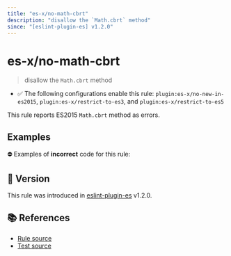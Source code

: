 ```yaml
---
title: "es-x/no-math-cbrt"
description: "disallow the `Math.cbrt` method"
since: "[eslint-plugin-es] v1.2.0"
---
```


# es-x/no-math-cbrt
> disallow the `Math.cbrt` method

- ✅ The following configurations enable this rule: `plugin:es-x/no-new-in-es2015`, `plugin:es-x/restrict-to-es3`, and `plugin:es-x/restrict-to-es5`

This rule reports ES2015 `Math.cbrt` method as errors.

## Examples

⛔ Examples of **incorrect** code for this rule:

<eslint-playground type="bad" code="/*eslint es-x/no-math-cbrt: error */
const n = Math.cbrt(value)
" />

## 🚀 Version

This rule was introduced in [eslint-plugin-es] v1.2.0.

[eslint-plugin-es]: https://github.com/mysticatea/eslint-plugin-es

## 📚 References

- [Rule source](https://github.com/ota-meshi/eslint-plugin-es-x/blob/master/lib/rules/no-math-cbrt.js)
- [Test source](https://github.com/ota-meshi/eslint-plugin-es-x/blob/master/tests/lib/rules/no-math-cbrt.js)
